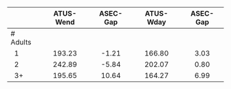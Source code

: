 
|                      |    ATUS-Wend |     ASEC-Gap |    ATUS-Wday |     ASEC-Gap |
| -------------------- | :----------: | :----------: | :----------: | :----------: |
| # Adults             |              |              |              |              |
| &nbsp;&nbsp;1        |       193.23 |        -1.21 |       166.80 |         3.03 |
| &nbsp;&nbsp;2        |       242.89 |        -5.84 |       202.07 |         0.80 |
| &nbsp;&nbsp;3+       |       195.65 |        10.64 |       164.27 |         6.99 |


